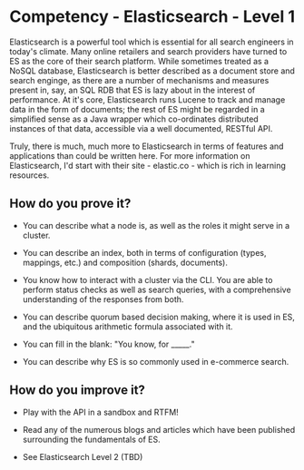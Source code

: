 # Competency - Elasticsearch - Level 1

Elasticsearch is a powerful tool which is essential for all search engineers in today's climate. Many online retailers and search providers have turned to ES as the core of their search platform. While sometimes treated as a NoSQL database, Elasticsearch is better described as a document store and search enginge, as there are a number of mechanisms and measures present in, say, an SQL RDB that ES is lazy about in the interest of performance. At it's core, Elasticsearch runs Lucene to track and manage data in the form of documents; the rest of ES might be regarded in a simplified sense as a Java wrapper which co-ordinates distributed instances of that data, accessible via a well documented, RESTful API.  

Truly, there is much, much more to Elasticsearch in terms of features and applications than could be written here. For more information on Elasticsearch, I'd start with their site - elastic.co - which is rich in learning resources.  

## How do you prove it?

- You can describe what a node is, as well as the roles it might serve in a cluster.

- You can describe an index, both in terms of configuration (types, mappings, etc.) and composition (shards, documents).

- You know how to interact with a cluster via the CLI. You are able to perform status checks as well as search queries, with a comprehensive understanding of the responses from both.

- You can describe quorum based decision making, where it is used in ES, and the ubiquitous arithmetic formula associated with it.

- You can fill in the blank: "You know, for _____."

- You can describe why ES is so commonly used in e-commerce search.

## How do you improve it?

- Play with the API in a sandbox and RTFM!

- Read any of the numerous blogs and articles which have been published surrounding the fundamentals of ES.

- See Elasticsearch Level 2 (TBD)